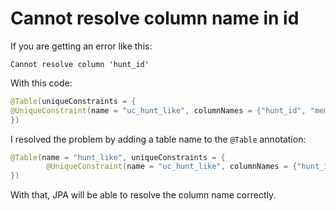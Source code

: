 # Cannot resolve column name in id

If you are getting an error like this:

```
Cannot resolve column 'hunt_id'
```

With this code:

```java
@Table(uniqueConstraints = {
@UniqueConstraint(name = "uc_hunt_like", columnNames = {"hunt_id", "member_id"})
})
```

I resolved the problem by adding a table name to the `@Table` annotation:

```java
@Table(name = "hunt_like", uniqueConstraints = {
        @UniqueConstraint(name = "uc_hunt_like", columnNames = {"hunt_id", "member_id"})
})
```

With that, JPA will be able to resolve the column name correctly.
